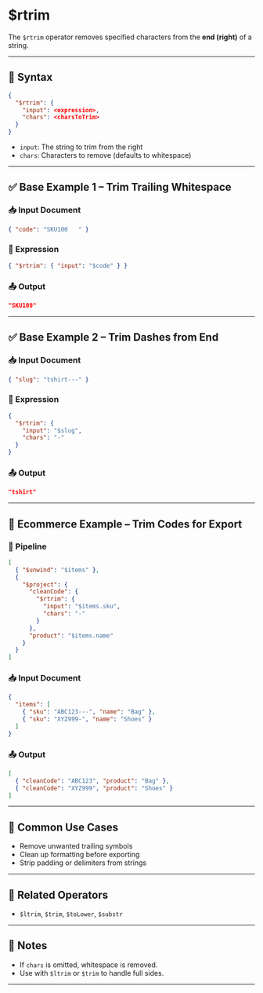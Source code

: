 # $rtrim

The `$rtrim` operator removes specified characters from the **end (right)** of a string.

---

## 📌 Syntax

```json
{
  "$rtrim": {
    "input": <expression>,
    "chars": <charsToTrim>
  }
}
```

- `input`: The string to trim from the right
- `chars`: Characters to remove (defaults to whitespace)

---

## ✅ Base Example 1 – Trim Trailing Whitespace

### 📥 Input Document

```json
{ "code": "SKU100   " }
```

### 📌 Expression

```json
{ "$rtrim": { "input": "$code" } }
```

### 📤 Output

```json
"SKU100"
```

---

## ✅ Base Example 2 – Trim Dashes from End

### 📥 Input Document

```json
{ "slug": "tshirt---" }
```

### 📌 Expression

```json
{
  "$rtrim": {
    "input": "$slug",
    "chars": "-"
  }
}
```

### 📤 Output

```json
"tshirt"
```

---

## 🧱 Ecommerce Example – Trim Codes for Export

### 📌 Pipeline

```json
[
  { "$unwind": "$items" },
  {
    "$project": {
      "cleanCode": {
        "$rtrim": {
          "input": "$items.sku",
          "chars": "-"
        }
      },
      "product": "$items.name"
    }
  }
]
```

### 📥 Input Document

```json
{
  "items": [
    { "sku": "ABC123---", "name": "Bag" },
    { "sku": "XYZ999-", "name": "Shoes" }
  ]
}
```

### 📤 Output

```json
[
  { "cleanCode": "ABC123", "product": "Bag" },
  { "cleanCode": "XYZ999", "product": "Shoes" }
]
```

---

## 🔧 Common Use Cases

- Remove unwanted trailing symbols
- Clean up formatting before exporting
- Strip padding or delimiters from strings

---

## 🔗 Related Operators

- `$ltrim`, `$trim`, `$toLower`, `$substr`

---

## 🧠 Notes

- If `chars` is omitted, whitespace is removed.
- Use with `$ltrim` or `$trim` to handle full sides.

---
